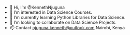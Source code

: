 - 👋 Hi, I’m @KennethNjuguna
- 👀 I’m interested in Data Science Courses.
- 🌱 I’m currently learning Python Libraries for Data Science. 
- 💞️ I’m looking to collaborate on Data Science Projects.
- 📫 Contact njuguna.kenneth@outlook.com 
              Nairobi, Kenya 

<!---
KennethNjuguna/KennethNjuguna is a ✨ special ✨ repository because its `README.md` (this file) appears on your GitHub profile.
You can click the Preview link to take a look at your changes.
--->
